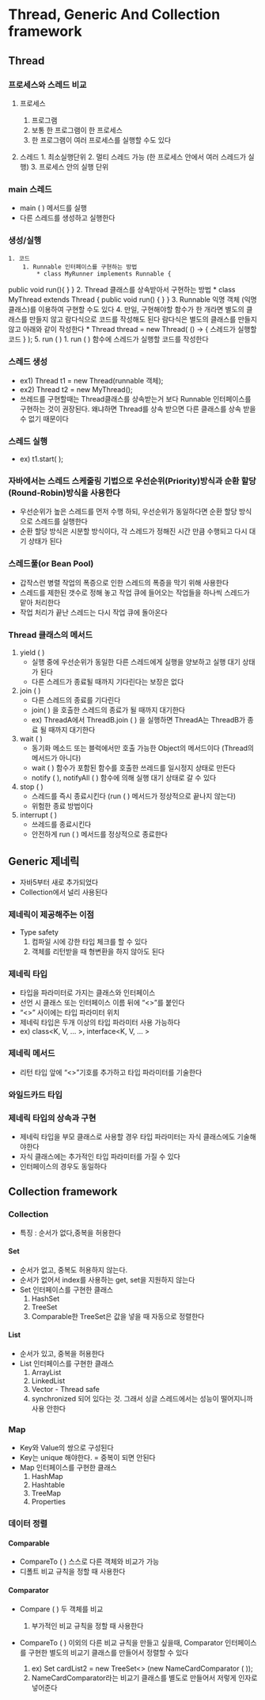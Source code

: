 # Thread, Generic And Collection framework
## Thread 
### 프로세스와 스레드 비교
1. 프로세스
	1. 프로그램
	2. 보통 한 프로그램이 한 프로세스
	3. 한 프로그램이 여러 프로세스를 실행할 수도 있다

2. 스레드
		1. 최소실행단위
		2. 멀티 스레드 가능 (한 프로세스 안에서 여러 스레드가 실행)
		3. 프로세스 안의 실행 단위

### main 스레드
* main ( ) 메서드를 실행
* 다른 스레드를 생성하고 실행한다

### 생성/실행
	1. 코드
		1. Runnable 인터페이스를 구현하는 방법
			* class MyRunner implements Runnable {
  public void run(){ }
}
		2. Thread 클래스를 상속받아서 구현하는 방법
			* class MyThread extends Thread {
  public void run() { }
}
		3. Runnable 익명 객체 (익명 클래스)를 이용하여 구현할 수도 있다
		4. 만일, 구현해야할 함수가 한 개라면 별도의 클래스를 만들지 않고 람다식으로 코드를 작성해도 된다
람다식은 별도의 클래스를 만들지 않고 아래와 같이 작성한다
			* Thread thread = new Thread( () -> {
   스레드가 실행할 코드
} );
		5. run ( )
			1. run ( ) 함수에 스레드가 실행할 코드를 작성한다

### 스레드 생성
* ex1) Thread t1 = new Thread(runnable 객체);
* ex2)  Thread t2 = new MyThread();
* 쓰레드를 구현할때는 Thread클래스를 상속받는거 보다 Runnable 인터페이스를 구현하는 것이 권장된다. 왜냐하면 Thread를 상속 받으면 다른 클래스를 상속 받을 수 없기 때문이다

### 스레드 실행
* ex) t1.start( );

### 자바에서는 스레드 스케줄링 기법으로 우선순위(Priority)방식과 순환 할당(Round-Robin)방식을 사용한다
* 우선순위가 높은 스레드를 먼저 수행 하되, 우선순위가 동일하다면 순환 할당 방식으로 스레드를 실행한다
* 순환 할당 방식은 시분할 방식이다, 각 스레드가 정해진 시간 만큼 수행되고 다시 대기 상태가 된다

### 스레드풀(or Bean Pool)
* 갑작스런 병렬 작업의 폭증으로 인한 스레드의 폭증을 막기 위해 사용한다
* 스레드를 제한된 갯수로 정해 놓고 작업 큐에 들어오는 작업들을 하나씩 스레드가 맡아 처리한다
* 작업 처리가 끝난 스레드는 다시 작업 큐에 돌아온다

### Thread 클래스의 메서드
1. yield ( )
	* 실행 중에 우선순위가 동일한 다른 스레드에게 실행을 양보하고 실행 대기 상태가 된다
	* 다른 스레드가 종료될 때까지 기다린다는 보장은 없다
2. join ( )
	* 다른 스레드의 종료를 기다린다
	* join( ) 을 호출한 스레드의 종료가 될 때까지 대기한다
	* ex) ThreadA에서 ThreadB.join ( ) 을 실행하면 ThreadA는 ThreadB가 종료 될 때까지 대기한다
3. wait ( )
	* 동기화 메소드 또는 블럭에서만 호출 가능한 Object의 메서드이다 (Thread의 메서드가 아니다)
	* wait ( ) 함수가 포함된 함수를 호출한 쓰레드를 일시정지 상태로 만든다
	* notify ( ), notifyAll ( ) 함수에 의해 실행 대기 상태로 갈 수 있다
4. stop ( )
	* 스레드를 즉시 종료시킨다 (run ( ) 메서드가 정상적으로 끝나지 않는다)
	* 위험한 종료 방법이다
5. interrupt ( )
	* 쓰레드를 종료시킨다
	* 안전하게 run ( ) 메서드를 정상적으로 종료한다

## Generic 제네릭	
* 자바5부터 새로 추가되었다
* Collection에서 널리 사용된다

### 제네릭이 제공해주는 이점
* Type safety
	1. 컴파일 시에 강한 타입 체크를 할 수 있다
	2. 객체를 리턴받을 때 형변환을 하지 않아도 된다

### 제네릭 타입
* 타입을 파라미터로 가지는 클래스와 인터페이스
* 선언 시 클래스 또는 인터페이스 이름 뒤에 “<>”를 붙인다
* “<>” 사이에는 타입 파라미터 위치
* 제네릭 타입은 두개 이상의 타입 파라미터 사용 가능하다
* ex) class<K, V, … >, interface<K, V, … >

### 제네릭 메서드
* 리턴 타입 앞에 “<>”기호를 추가하고 타입 파라미터를 기술한다

###  와일드카드 타입

### 제네릭 타입의 상속과 구현
* 제네릭 타입을 부모 클래스로 사용할 경우 타입 파라미터는 자식 클래스에도 기술해야한다
* 자식 클래스에는 추가적인 타입 파라미터를 가질 수 있다
* 인터페이스의 경우도 동일하다

## Collection framework	
### Collection
* 특징 : 순서가 없다,중복을 허용한다

#### Set
* 순서가 없고, 중복도 허용하지 않는다.
* 순서가 없어서 index를 사용하는 get, set을 지원하지 않는다
* Set 인터페이스를 구현한 클래스
	1. HashSet
	2. TreeSet
	3. Comparable한 TreeSet은 값을 넣을 때 자동으로 정렬한다

#### List
* 순서가 있고, 중복을 허용한다
* List 인터페이스를 구현한 클래스
	1. ArrayList
	2. LinkedList
	3. Vector - Thread safe
	4. synchronized 되어 있다는 것. 그래서 싱글 스레드에서는 성능이 떨어지니까 사용 안한다

### Map
* Key와 Value의 쌍으로 구성된다
* Key는 unique 해야한다. = 중복이 되면 안된다
* Map 인터페이스를 구현한 클래스
	1. HashMap
	2. Hashtable
	3. TreeMap
	4. Properties

### 데이터 정렬

#### Comparable
* CompareTo ( ) 스스로 다른 객체와 비교가 가능
* 디폴트 비교 규칙을 정할 때 사용한다

#### Comparator
* Compare ( ) 두 객체를 비교
	1. 부가적인 비교 규칙을 정할 때 사용한다

* CompareTo ( ) 이외의 다른 비교 규칙을 만들고 싶을때, Comparator 인터페이스를 구현한 별도의 비교기 클래스를 만들어서 정렬할 수 있다
	1. ex) Set<NameCard> cardList2 = new TreeSet<> (new NameCardComparator ( ));
	2. NameCardComparator라는 비교기 클래스를 별도로 만들어서 저렇게 인자로 넣어준다